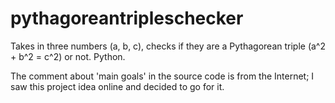 # pythagoreantripleschecker

Takes in three numbers (a, b, c), checks if they are a Pythagorean triple (a^2 + b^2 = c^2) or not. Python.

The comment about 'main goals' in the source code is from the Internet; I saw this project idea online and decided to go for it. 
